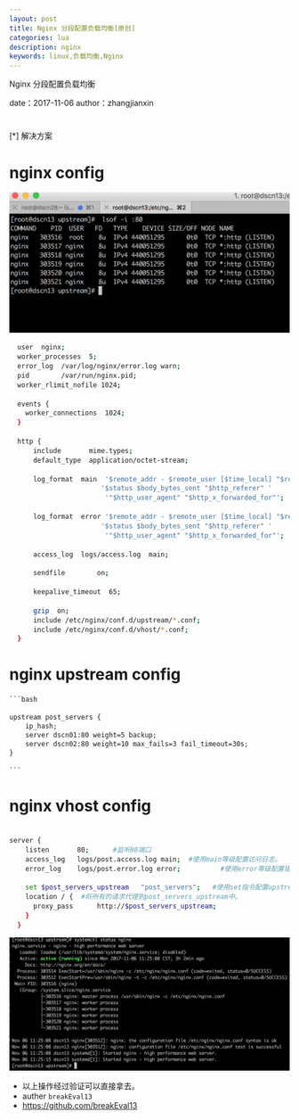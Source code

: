 ```yaml
---
layout: post
title: Nginx 分段配置负载均衡[原创]
categories: lua
description: nginx
keywords: linux,负载均衡,Nginx
---
```



 Nginx 分段配置负载均衡


date：2017-11-06
author：zhangjianxin

#
[*] 解决方案


# nginx config

![](/static/images/WX20171106-142637@2x.png)

  ```bash
    user  nginx;
    worker_processes  5;
    error_log  /var/log/nginx/error.log warn;
    pid        /var/run/nginx.pid;
    worker_rlimit_nofile 1024;

    events {
      worker_connections  1024;
    }

    http {
        include       mime.types;
        default_type  application/octet-stream;

        log_format  main  '$remote_addr - $remote_user [$time_local] "$request" '
                         '$status $body_bytes_sent "$http_referer" '
                          '"$http_user_agent" "$http_x_forwarded_for"';

        log_format  error '$remote_addr - $remote_user [$time_local] "$request" '
                         '$status $body_bytes_sent "$http_referer" '
                          '"$http_user_agent" "$http_x_forwarded_for"';

        access_log  logs/access.log  main;

        sendfile        on;

        keepalive_timeout  65;

        gzip  on;
        include /etc/nginx/conf.d/upstream/*.conf;
        include /etc/nginx/conf.d/vhost/*.conf;
    }
  ```

# nginx upstream config

    ```bash

    upstream post_servers {
        ip_hash;
        server dscn01:80 weight=5 backup;
        server dscn02:80 weight=10 max_fails=3 fail_timeout=30s;
    }

    ```

# nginx vhost  config

```bash

server {
    listen       80;      #监听80端口
    access_log   logs/post.access.log main;  #使用main等级配置访问日志。
    error_log    logs/post.error.log error;          #使用error等级配置错误日志。

    set $post_servers_upstream   "post_servers";   #使用set指令配置upstream为：'post_servers'
    location / {  #将所有的请求代理到post_servers_upstream中。
      proxy_pass      http://$post_servers_upstream;
    }
  }

```

![](/static/images/WX20171106-142733@2x.png)

* 以上操作经过验证可以直接拿去。
* auther `breakEval13`
* https://github.com/breakEval13